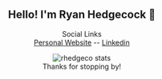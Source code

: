<div align=center>
  
  ## Hello! I'm Ryan Hedgecock 👋
  
  Social Links<br>
  [Personal Website](https://hedgecock.dev) -- [Linkedin](https://linkedin.com/in/rhedgeco)
  
</div>


<div align=center>
  <img align=center src="https://github-readme-stats.vercel.app/api?username=rhedgeco&show_icons=true&theme=github_dark" alt="rhedgeco stats" />
</div>

<div align=center>
  Thanks for stopping by!
</div>
